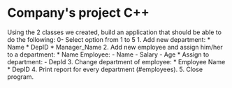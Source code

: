 # Company's project C++
 
Using the 2 classes we created, build an application that should be able to do the following:
    0- Select option from 1 to 5
    1. Add new department:
          * Name
          * DepID
          * Manager_Name
    2. Add new employee and assign him/her to a department:
          * Name Employee:
               - Name
               - Salary
               - Age
          * Assign to department:
               - DepId
    3. Change department of employee:
          * Employee Name
          * DepID
    4. Print report for every department (#employees).
    5. Close program.
